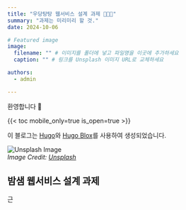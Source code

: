 ```yaml
---
title: "우당탕탕 웹서비스 설계 과제 🤣🤣🤣"
summary: "과제는 미리미리 할 것."
date: 2024-10-06

# Featured image
image:
  filename: "" # 이미지를 폴더에 넣고 파일명을 이곳에 추가하세요
  caption: "" # 링크를 Unsplash 이미지 URL로 교체하세요

authors:
  - admin

---
```


환영합니다 👋

{{< toc mobile_only=true is_open=true >}}

이 블로그는 [Hugo](https://gohugo.io)와 [Hugo Blox](https://hugoblox.com)를 사용하여 생성되었습니다.


![Unsplash Image](https://images.unsplash.com/photo-1533174072545-7a4b6ad7a6c3?q=80&w=2670&auto=format&fit=crop&ixlib=rb-4.0.3&ixid=M3wxMjA3fDB8MHxwaG90by1wYWdlfHx8fGVufDB8fHx8fA%3D%3D)  
*Image Credit: [Unsplash](https://unsplash.com)*

## 밤샘 웹서비스 설계 과제

근


